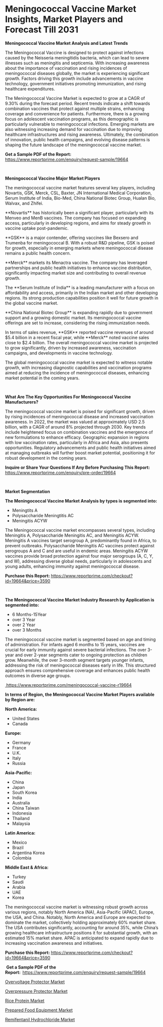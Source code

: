 <p><h1>Meningococcal Vaccine Market Insights, Market Players and Forecast Till 2031</h1></p><p><strong>Meningococcal Vaccine Market Analysis and Latest Trends</strong></p>
<p><p>The Meningococcal Vaccine is designed to protect against infections caused by the Neisseria meningitidis bacteria, which can lead to severe illnesses such as meningitis and septicemia. With increasing awareness about the importance of vaccination and rising incidences of meningococcal diseases globally, the market is experiencing significant growth. Factors driving this growth include advancements in vaccine technology, government initiatives promoting immunization, and rising healthcare expenditures.</p><p>The Meningococcal Vaccine Market is expected to grow at a CAGR of 9.30% during the forecast period. Recent trends indicate a shift towards combination vaccines that protect against multiple strains, enhancing coverage and convenience for patients. Furthermore, there is a growing focus on adolescent vaccination programs, as this demographic is particularly vulnerable to meningococcal infections. Emerging markets are also witnessing increasing demand for vaccination due to improving healthcare infrastructures and rising awareness. Ultimately, the combination of innovation, public health campaigns, and evolving disease patterns is shaping the future landscape of the meningococcal vaccine market.</p></p>
<p><strong>Get a Sample PDF of the Report:&nbsp;</strong> <a href="https://www.reportprime.com/enquiry/request-sample/19664?utm_campaign=62&utm_medium=2&utm_source=Github&utm_content=ia&utm_term=02122024&utm_id=meningococcal-vaccine">https://www.reportprime.com/enquiry/request-sample/19664</a></p>
<p>&nbsp;</p>
<p><strong>Meningococcal Vaccine Major Market Players</strong></p>
<p><p>The meningococcal vaccine market features several key players, including Novartis, GSK, Merck, CSL, Baxter, JN International Medical Corporation, Serum Institute of India, Bio-Med, China National Biotec Group, Hualan Bio, Walvax, and Zhifei. </p><p>**Novartis** has historically been a significant player, particularly with its Menveo and MenB vaccines. The company has focused on expanding access, particularly in developing regions, and aims for steady growth in vaccine uptake post-pandemic.</p><p>**GSK** is a major contender, offering vaccines like Bexsero and Trumenba for meningococcal B. With a robust R&D pipeline, GSK is poised for growth, especially in emerging markets where meningococcal disease remains a public health concern. </p><p>**Merck** markets its Menactra vaccine. The company has leveraged partnerships and public health initiatives to enhance vaccine distribution, significantly impacting market size and contributing to overall revenue growth.</p><p>The **Serum Institute of India** is a leading manufacturer with a focus on affordability and access, primarily in the Indian market and other developing regions. Its strong production capabilities position it well for future growth in the global vaccine market.</p><p>**China National Biotec Group** is expanding rapidly due to government support and a growing domestic market. Its meningococcal vaccine offerings are set to increase, considering the rising immunization needs.</p><p>In terms of sales revenue, **GSK** reported vaccine revenues of around $5.4 billion in a recent fiscal year, while **Merck** noted vaccine sales close to $2.4 billion. The overall meningococcal vaccine market is projected to grow significantly, driven by increased awareness, vaccination campaigns, and developments in vaccine technology.</p><p>The global meningococcal vaccine market is expected to witness notable growth, with increasing diagnostic capabilities and vaccination programs aimed at reducing the incidence of meningococcal diseases, enhancing market potential in the coming years.</p></p>
<p>&nbsp;</p>
<p><strong>What Are The Key Opportunities For Meningococcal Vaccine Manufacturers?</strong></p>
<p><p>The meningococcal vaccine market is poised for significant growth, driven by rising incidences of meningococcal disease and increased vaccination awareness. In 2022, the market was valued at approximately USD 2.5 billion, with a CAGR of around 8% projected through 2030. Key trends include heightened focus on combination vaccines and the emergence of new formulations to enhance efficacy. Geographic expansion in regions with low vaccination rates, particularly in Africa and Asia, also presents opportunities. Regulatory advancements and public health initiatives aimed at managing outbreaks will further boost market potential, positioning it for robust development in the coming years.</p></p>
<p><strong>Inquire or Share Your Questions If Any Before Purchasing This Report:</strong> <a href="https://www.reportprime.com/enquiry/pre-order/19664?utm_campaign=62&utm_medium=2&utm_source=Github&utm_content=ia&utm_term=02122024&utm_id=meningococcal-vaccine">https://www.reportprime.com/enquiry/pre-order/19664</a></p>
<p>&nbsp;</p>
<p><strong>Market Segmentation</strong></p>
<p><strong>The Meningococcal Vaccine Market Analysis by types is segmented into:</strong></p>
<p><ul><li>Meningtits A</li><li>Polysaccharide Meningtitis AC</li><li>Meningitis ACYW</li></ul></p>
<p><p>The Meningococcal vaccine market encompasses several types, including Meningitis A, Polysaccharide Meningitis AC, and Meningitis ACYW. Meningitis A vaccines target serogroup A, predominantly found in Africa, to prevent outbreaks. Polysaccharide Meningitis AC vaccines protect against serogroups A and C and are useful in endemic areas. Meningitis ACYW vaccines provide broad protection against four major serogroups (A, C, Y, and W), addressing diverse global needs, particularly in adolescents and young adults, enhancing immunity against meningococcal disease.</p></p>
<p><strong>Purchase this Report:&nbsp;</strong><a href="https://www.reportprime.com/checkout?id=19664&price=3590&utm_campaign=62&utm_medium=2&utm_source=Github&utm_content=ia&utm_term=02122024&utm_id=meningococcal-vaccine">https://www.reportprime.com/checkout?id=19664&price=3590</a></p>
<p>&nbsp;</p>
<p><strong>The Meningococcal Vaccine Market Industry Research by Application is segmented into:</strong></p>
<p><ul><li>6 Months-15Year</li><li>over 3 Year</li><li>over 2 Year</li><li>over 3 Months</li></ul></p>
<p><p>The meningococcal vaccine market is segmented based on age and timing of administration. For infants aged 6 months to 15 years, vaccines are crucial for early immunity against severe bacterial infections. The over 3-year and over 2-year segments cater to ongoing protection as children grow. Meanwhile, the over 3-month segment targets younger infants, addressing the risk of meningococcal diseases early in life. This structured approach ensures comprehensive coverage and enhances public health outcomes in diverse age groups.</p></p>
<p><a href="https://www.reportprime.com/meningococcal-vaccine-r19664?utm_campaign=62&utm_medium=2&utm_source=Github&utm_content=ia&utm_term=02122024&utm_id=meningococcal-vaccine">&nbsp;https://www.reportprime.com/meningococcal-vaccine-r19664</a></p>
<p><strong>In terms of Region, the Meningococcal Vaccine Market Players available by Region are:</strong></p>
<p>
    <p> <strong> North America: </strong>
        <ul>
            <li>United States</li>
            <li>Canada</li>
        </ul>
        </p> 
    <p> <strong> Europe: </strong>
        <ul>
            <li>Germany</li>
            <li>France</li>
            <li>U.K.</li>
            <li>Italy</li>
            <li>Russia</li>
        </ul>
        </p> 
    <p> <strong> Asia-Pacific: </strong>
        <ul>
            <li>China</li>
            <li>Japan</li>
            <li>South Korea</li>
            <li>India</li>
            <li>Australia</li>
            <li>China Taiwan</li>
            <li>Indonesia</li>
            <li>Thailand</li>
            <li>Malaysia</li>
        </ul>
        </p> 
    <p> <strong> Latin America: </strong>
        <ul>
            <li>Mexico</li>
            <li>Brazil</li>
            <li>Argentina Korea</li>
            <li>Colombia</li>
        </ul>
        </p> 
    <p> <strong> Middle East & Africa: </strong>
        <ul>
            <li>Turkey</li>
            <li>Saudi</li>
            <li>Arabia</li>
            <li>UAE</li>
            <li>Korea</li>
        </ul>
    </p>
    </p>
<p><p>The meningococcal vaccine market is witnessing robust growth across various regions, notably North America (NA), Asia-Pacific (APAC), Europe, the USA, and China. Notably, North America and Europe are expected to dominate the market, collectively holding approximately 60% market share. The USA contributes significantly, accounting for around 35%, while China’s growing healthcare infrastructure positions it for substantial growth, with an estimated 15% market share. APAC is anticipated to expand rapidly due to increasing vaccination awareness and initiatives.</p></p>
<p><strong>Purchase this Report: </strong><a href="https://www.reportprime.com/checkout?id=19664&price=3590&utm_campaign=62&utm_medium=2&utm_source=Github&utm_content=ia&utm_term=02122024&utm_id=meningococcal-vaccine">https://www.reportprime.com/checkout?id=19664&price=3590</a></p>
<p>&nbsp;<strong>Get a Sample PDF of the Report:&nbsp;&nbsp;</strong><a href="https://www.reportprime.com/enquiry/request-sample/19664?utm_campaign=62&utm_medium=2&utm_source=Github&utm_content=ia&utm_term=02122024&utm_id=meningococcal-vaccine">https://www.reportprime.com/enquiry/request-sample/19664</a></p>
<p><strong></strong></p>
<p><p><a href="https://issuu.com/reportprime-2/docs/overvoltage-protector-market-size-2030.pptx?utm_campaign=62&utm_medium=2&utm_source=Github&utm_content=ia&utm_term=02122024&utm_id=meningococcal-vaccine">Overvoltage Protector Market</a></p><p><a href="https://issuu.com/reportprime-2/docs/overpressure-protector-market-size-2030.pptx?utm_campaign=62&utm_medium=2&utm_source=Github&utm_content=ia&utm_term=02122024&utm_id=meningococcal-vaccine">Overpressure Protector Market</a></p><p><a href="https://www.linkedin.com/pulse/current-state-rice-protein-market-size-trends-projected-cagr-ofqmf?utm_campaign=62&utm_medium=2&utm_source=Github&utm_content=ia&utm_term=02122024&utm_id=meningococcal-vaccine">Rice Protein Market</a></p><p><a href="https://www.linkedin.com/pulse/prepared-food-equipment-market-industry-landscape-growth-zo3of?utm_campaign=62&utm_medium=2&utm_source=Github&utm_content=ia&utm_term=02122024&utm_id=meningococcal-vaccine">Prepared Food Equipment Market</a></p><p><a href="https://github.com/wileonie19657/Market-Research-Report-List-1/blob/main/remifentanil-hydrochloride-market.md?utm_campaign=62&utm_medium=2&utm_source=Github&utm_content=ia&utm_term=02122024&utm_id=meningococcal-vaccine">Remifentanil Hydrochloride Market</a></p></p>